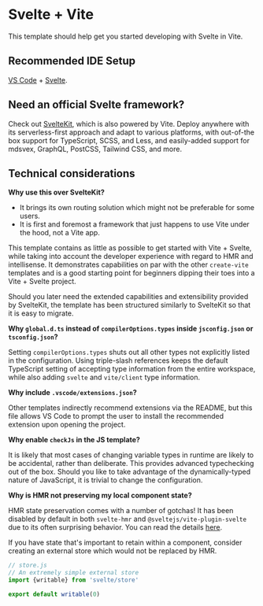 # Svelte + Vite

This template should help get you started developing with Svelte in Vite.

## Recommended IDE Setup

[VS Code](https://code.visualstudio.com/) + [Svelte](https://marketplace.visualstudio.com/items?itemName=svelte.svelte-vscode).

## Need an official Svelte framework?

Check out [SvelteKit](https://github.com/sveltejs/kit#readme), which is also powered by Vite. Deploy anywhere with its
serverless-first approach and adapt to various platforms, with out-of-the box support for TypeScript, SCSS, and Less,
and easily-added support for mdsvex, GraphQL, PostCSS, Tailwind CSS, and more.

## Technical considerations

**Why use this over SvelteKit?**

- It brings its own routing solution which might not be preferable for some users.
- It is first and foremost a framework that just happens to use Vite under the hood, not a Vite app.

This template contains as little as possible to get started with Vite + Svelte, while taking into account the developer
experience with regard to HMR and intellisense. It demonstrates capabilities on par with the other `create-vite`
templates and is a good starting point for beginners dipping their toes into a Vite + Svelte project.

Should you later need the extended capabilities and extensibility provided by SvelteKit, the template has been
structured similarly to SvelteKit so that it is easy to migrate.

**Why `global.d.ts` instead of `compilerOptions.types` inside `jsconfig.json` or `tsconfig.json`?**

Setting `compilerOptions.types` shuts out all other types not explicitly listed in the configuration. Using triple-slash
references keeps the default TypeScript setting of accepting type information from the entire workspace, while also
adding `svelte` and `vite/client` type information.

**Why include `.vscode/extensions.json`?**

Other templates indirectly recommend extensions via the README, but this file allows VS Code to prompt the user to
install the recommended extension upon opening the project.

**Why enable `checkJs` in the JS template?**

It is likely that most cases of changing variable types in runtime are likely to be accidental, rather than deliberate.
This provides advanced typechecking out of the box. Should you like to take advantage of the dynamically-typed nature of
JavaScript, it is trivial to change the configuration.

**Why is HMR not preserving my local component state?**

HMR state preservation comes with a number of gotchas! It has been disabled by default in both `svelte-hmr`
and `@sveltejs/vite-plugin-svelte` due to its often surprising behavior. You can read the
details [here](https://github.com/sveltejs/svelte-hmr/tree/master/packages/svelte-hmr#preservation-of-local-state).

If you have state that's important to retain within a component, consider creating an external store which would not be
replaced by HMR.

```js
// store.js
// An extremely simple external store
import {writable} from 'svelte/store'

export default writable(0)
```
